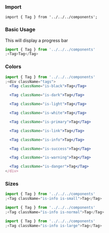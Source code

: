 ### Import

`import { Tag } from '../../../components';`

### Basic Usage

This will display a progress bar

```jsx
import { Tag } from '../../../components'
;<Tag>Tag</Tag>
```

### Colors

```jsx
import { Tag } from '../../../components'
;<div className="tags">
  <Tag className="is-black">Tag</Tag>

  <Tag className="is-dark">Tag</Tag>

  <Tag className="is-light">Tag</Tag>

  <Tag className="is-white">Tag</Tag>

  <Tag className="is-primary">Tag</Tag>

  <Tag className="is-link">Tag</Tag>

  <Tag className="is-info">Tag</Tag>

  <Tag className="is-success">Tag</Tag>

  <Tag className="is-warning">Tag</Tag>

  <Tag className="is-danger">Tag</Tag>
</div>
```

### Sizes

```jsx
import { Tag } from '../../../components'
;<Tag className="is-info is-small">Tag</Tag>
```

```jsx
import { Tag } from '../../../components'
;<Tag className="is-info is-normal">Tag</Tag>
```

```jsx
import { Tag } from '../../../components'
;<Tag className="is-info is-large">Tag</Tag>
```
